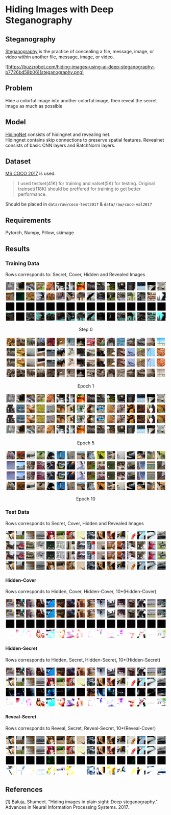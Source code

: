 Hiding Images with Deep Steganography
=====================================

Steganography
-------------
[Steganography](https://en.wikipedia.org/wiki/Steganography) is the practice of concealing a file, message, image, or video within another file, message, image, or video.

![https://buzzrobot.com/hiding-images-using-ai-deep-steganography-b7726bd58b06](steganography.png)

Problem
-------
Hide a colorful image into another colorful image, then reveal the secret image as much as possible

Model
-----
[HidingNet](HidingNet.py) consists of hidingnet and revealing net.  
Hidingnet contains skip connections to preserve spatial features.
Revealnet consists of basic CNN layers and BatchNorm layers.

Dataset
-------
[MS COCO 2017](https://cocodataset.org/#download) is used.  
> I used testset(41K) for training and valset(5K) for testing.
> Original trainset(118K) should be preffered for training to get better performance. 

Should be placed in `data/raw/coco-test2017` & `data/raw/coco-val2017`  

Requirements
------------
Pytorch, Numpy, Pillow, skimage

Results
-------
### Training Data
Rows corresponds to: Secret, Cover, Hidden and Revealed Images

![step0](reports/figures/step0.png)
<p style="text-align:center">Step 0</p>

![step0](reports/figures/step1000.png)
<p style="text-align:center">Epoch 1</p>

![step0](reports/figures/step20000.png)
<p style="text-align:center">Epoch 5</p>

![step0](reports/figures/step30000.png)
<p style="text-align:center">Epoch 10</p>

### Test Data
Rows corresponds to Secret, Cover, Hidden and Revealed Images

![step0](reports/figures/testdata.png)

#### Hidden-Cover
Rows corresponds to Hidden, Cover, Hidden-Cover, 10*(Hidden-Cover)

![hidden_cover](reports/figures/hidden_cover.png)

#### Hidden-Secret
Rows corresponds to Hidden, Secret, Hidden-Secret, 10*(Hidden-Secret)

![hidden_cover](reports/figures/hidden_hide.png)

#### Reveal-Secret
Rows corresponds to Reveal, Secret, Reveal-Secret, 10*(Reveal-Cover)

![hidden_cover](reports/figures/reveal_secret.png)

References
----------
[1] Baluja, Shumeet. "Hiding images in plain sight: Deep steganography." Advances in Neural Information Processing Systems. 2017.



